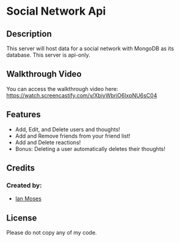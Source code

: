 # Social Network Api

## Description

This server will host data for a social network with MongoDB as its database. This server is api-only.

## Walkthrough Video

You can access the walkthrough video here:
<br>
https://watch.screencastify.com/v/XbiyWbriO6lxpNU6sC04

## Features

* Add, Edit, and Delete users and thoughts!
* Add and Remove friends from your friend list!
* Add and Delete reactions!
* Bonus: Deleting a user automatically deletes their thoughts!

## Credits

### Created by:
* [Ian Moses](https://github.com/Moses-Ian)

## License

Please do not copy any of my code.
